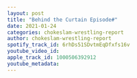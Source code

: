 ```yaml
---
layout: post
title: "Behind the Curtain Episode#"
date: 2021-01-24
categories: chokeslam-wrestling-report
author: chokeslam-wrestling-report
spotify_track_id: 6rhDs51SDvtmEqDfxfs16v
youtube_video_id: 
apple_track_id: 1000506392912
youtube_metadata: 
---
```


